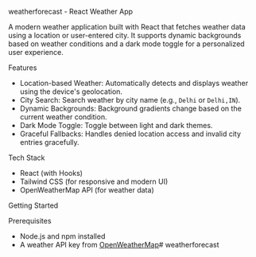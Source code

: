 
weatherforecast - React Weather App

A modern weather application built with React that fetches weather data using a location or user-entered city. It supports dynamic backgrounds based on weather conditions and a dark mode toggle for a personalized user experience.

Features

- Location-based Weather: Automatically detects and displays weather using the device's geolocation.
- City Search: Search weather by city name (e.g., `Delhi` or `Delhi,IN`).
- Dynamic Backgrounds: Background gradients change based on the current weather condition.
- Dark Mode Toggle: Toggle between light and dark themes.
- Graceful Fallbacks: Handles denied location access and invalid city entries gracefully.

Tech Stack

- React (with Hooks)
- Tailwind CSS (for responsive and modern UI)
- OpenWeatherMap API (for weather data)

Getting Started

Prerequisites

- Node.js and npm installed
- A weather API key from [OpenWeatherMap](https://openweathermap.org/api)#   w e a t h e r f o r e c a s t 
 
 

